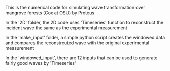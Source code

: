 This is the numerical code for simulating wave transformation over mangrove forests (Cox at OSU) by Proteus

In the '2D' folder, the 2D code uses 'Timeseries' function to reconstruct the incident wave the same as the experimental measurement  

In the 'make_input' folder, a simple python script creates the windowed data and compares the reconstrcuted wave with the original experimental measurement  

In the 'windowed_input', there are 12 inputs that can be used to generate fairly good waves by 'Timeseries'
